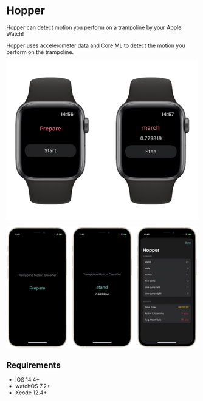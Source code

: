 #  Hopper

Hopper can detect motion you perform on a trampoline by your Apple Watch!

Hopper uses accelerometer data and Core ML to detect the motion you perform on the trampoline.

<p aline="center">
  <img src="materials/IMG_5760.PNG" width=512>
</p>

<p aline="center">
  <img src="materials/IMG_5761.PNG" width=528>
</p>




## Requirements
- iOS 14.4+
- watchOS 7.2+
- Xcode 12.4+
